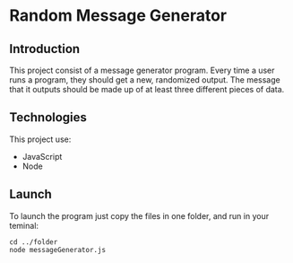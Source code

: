 # Random Message Generator

## Introduction

This project consist of a message generator program. Every time a user runs a program, they should get a new, randomized output. The message that it outputs should be made up of at least three different pieces of data.

## Technologies

This project use:

* JavaScript
* Node

## Launch

 To launch the program just copy the files in one folder, and run in your teminal:
```
cd ../folder
node messageGenerator.js
```